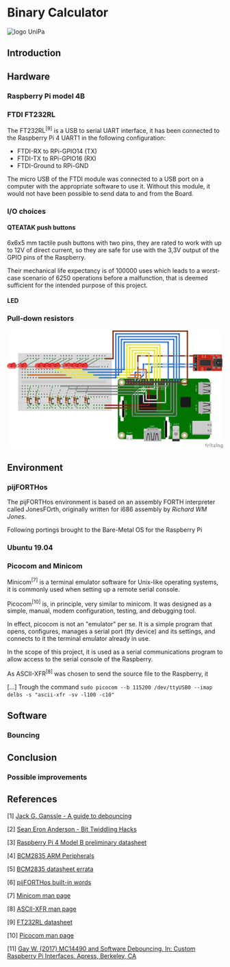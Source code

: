 # Binary Calculator
![logo UniPa](https://skin-new.unipa.it/images/logo.png)
## Introduction

## Hardware


### Raspberry Pi model 4B


### FTDI FT232RL
The FT232RL<sup>[9]</sup> is a USB to serial UART interface,
it has been connected to the Raspberry Pi 4 UART1 in the following configuration:
* FTDI-RX to RPi-GPIO14 (TX)
* FTDI-TX to RPi-GPIO16 (RX)
* FTDI-Ground to RPi-GND

The micro USB of the FTDI module was connected to a USB port on a computer with the appropriate software to use it.
Without this module, it would not have been possible to send data to and from the  Board.

### I/O choices
#### QTEATAK push buttons
6x6x5 mm tactile push buttons with two pins, they are rated to work with up to 12V of direct current, so they are safe for use with the 3,3V output of the GPIO pins of the Raspberry.

Their mechanical life expectancy is of 100000 uses which leads to a worst-case scenario of 6250 operations before a malfunction, that is deemed sufficient for the intended purpose of this project.  
#### LED

### Pull-down resistors

![schematic](./schematic.png)
## Environment


### pijFORTHos
 The pijFORTHos environment is based on an assembly FORTH interpreter called JonesFOrth, originally written for i686 assembly by _Richard WM Jones_.

 Following portings  brought to the Bare-Metal OS for the Raspberry Pi

### Ubuntu 19.04

### Picocom and Minicom
Minicom<sup>[7]</sup> is a terminal emulator software for Unix-like operating systems, it is commonly used when setting up a remote serial console.

Picocom<sup>[10]</sup> is, in principle, very similar to minicom.
It was designed as a simple, manual, modem configuration, testing, and debugging tool.

In effect, picocom is not an "emulator" per se. It is a simple program that opens, configures, manages a serial port (tty device) and its settings, and connects to it the terminal emulator already in use.

In the scope of this project, it is used as a serial communications program to allow access to the serial console of the Raspberry.

As ASCII-XFR<sup>[8]</sup> was chosen to send the source file to the Raspberry, it  

[...]
Trough the command
`sudo picocom --b 115200 /dev/ttyUSB0 --imap delbs -s "ascii-xfr -sv -l100 -c10"
`

## Software


### Bouncing


## Conclusion


### Possible improvements


## References
[1] [Jack G. Ganssle - A guide to debouncing ](https://my.eng.utah.edu/~cs5780/debouncing.pdf)

[2]  [Sean Eron Anderson - Bit Twiddling Hacks](https://graphics.stanford.edu/~seander/bithacks.html)

[3] [Raspberry Pi 4 Model B preliminary datasheet](https://github.com/raspberrypi/documentation/blob/master/hardware/raspberrypi/bcm2711/rpi_DATA_2711_1p0_preliminary.pdf)

[4] [BCM2835 ARM Peripherals](https://github.com/raspberrypi/documentation/blob/master/hardware/raspberrypi/bcm2835/BCM2835-ARM-Peripherals.pdf)

[5] [BCM2835 datasheet errata](https://elinux.org/BCM2835_datasheet_errata)

[6] [pijFORTHos built-in words](https://github.com/Avoncliff/pijFORTHos/blob/master/doc/forth.md)

[7] [Minicom man page](http://man8.org/linux/man-pages/man1/minicom.1.html)

[8] [ASCII-XFR man page](http://man7.org/linux/man-pages//man1/ascii-xfr.1.html)

[9] [FT232RL datasheet](https://www.ftdichip.com/Support/Documents/DataSheets/ICs/DS_FT232R.pdf)

[10] [Picocom man page](https://www.mankier.com/1/picocom)

[11] [Gay W. (2017) MC14490 and Software Debouncing. In: Custom Raspberry Pi Interfaces. Apress, Berkeley, CA](https://link.springer.com/chapter/10.1007/978-1-4842-2406-9_5)
